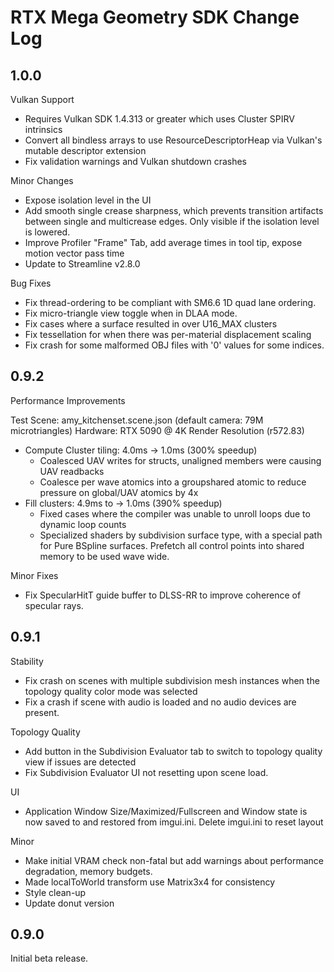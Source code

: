 # RTX Mega Geometry SDK Change Log

## 1.0.0

Vulkan Support
* Requires Vulkan SDK 1.4.313 or greater which uses Cluster SPIRV intrinsics
* Convert all bindless arrays to use ResourceDescriptorHeap via Vulkan's mutable descriptor extension
* Fix validation warnings and Vulkan shutdown crashes

Minor Changes
* Expose isolation level in the UI
* Add smooth single crease sharpness, which prevents transition artifacts between single and multicrease edges. Only visible if the isolation level is lowered.
* Improve Profiler "Frame" Tab, add average times in tool tip, expose motion vector pass time
* Update to Streamline v2.8.0

Bug Fixes
* Fix thread-ordering to be compliant with SM6.6 1D quad lane ordering.
* Fix micro-triangle view toggle when in DLAA mode.
* Fix cases where a surface resulted in over U16_MAX clusters
* Fix tessellation for when there was per-material displacement scaling
* Fix crash for some malformed OBJ files with '0' values for some indices.

## 0.9.2

Performance Improvements 

Test Scene: amy_kitchenset.scene.json (default camera: 79M microtriangles) 
Hardware: RTX 5090 @ 4K Render Resolution (r572.83)

* Compute Cluster tiling: 4.0ms -> 1.0ms (300% speedup)
    * Coalesced UAV writes for structs, unaligned members were causing UAV readbacks
    * Coalesce per wave atomics into a groupshared atomic to reduce pressure on global/UAV atomics by 4x
* Fill clusters: 4.9ms to -> 1.0ms (390% speedup)
    * Fixed cases where the compiler was unable to unroll loops due to dynamic loop counts
    * Specialized shaders by subdivision surface type, with a special path for Pure BSpline surfaces. Prefetch all control points into shared memory to be used wave wide.

Minor Fixes

* Fix SpecularHitT guide buffer to DLSS-RR to improve coherence of specular rays.

## 0.9.1

Stability
* Fix crash on scenes with multiple subdivision mesh instances when the topology quality color mode was selected
* Fix a crash if scene with audio is loaded and no audio devices are present.

Topology Quality
* Add button in the Subdivision Evaluator tab to switch to topology quality view if issues are detected
* Fix Subdivision Evaluator UI not resetting upon scene load.

UI
* Application Window Size/Maximized/Fullscreen and Window state is now saved to and restored from imgui.ini. Delete imgui.ini to reset layout

Minor
* Make initial VRAM check non-fatal but add warnings about performance degradation, memory budgets.
* Made localToWorld transform use Matrix3x4 for consistency
* Style clean-up
* Update donut version

## 0.9.0

Initial beta release.
